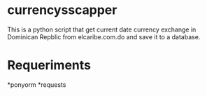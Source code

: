 currencysscapper
================

This is a python script that get current date currency exchange in Dominican Repblic
from elcaribe.com.do  and save it to a database.


Requeriments
============
*ponyorm
*requests

